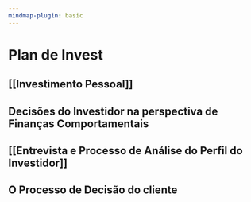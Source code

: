 ```yaml
---
mindmap-plugin: basic
---
```


# Plan de Invest

## [[Investimento Pessoal]]

## Decisões do Investidor na perspectiva de Finanças Comportamentais

## [[Entrevista e Processo de Análise do Perfil do Investidor]]

## O Processo de Decisão do cliente